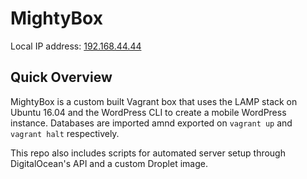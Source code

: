 # MightyBox

Local IP address: [192.168.44.44](http://192.168.44.44)

## Quick Overview

MightyBox is a custom built Vagrant box that uses the LAMP stack on Ubuntu 16.04 and the WordPress CLI to create a mobile WordPress instance.  Databases are imported amnd exported on `vagrant up` and `vagrant halt` respectively.

This repo also includes scripts for automated server setup through DigitalOcean's API and a custom Droplet image.